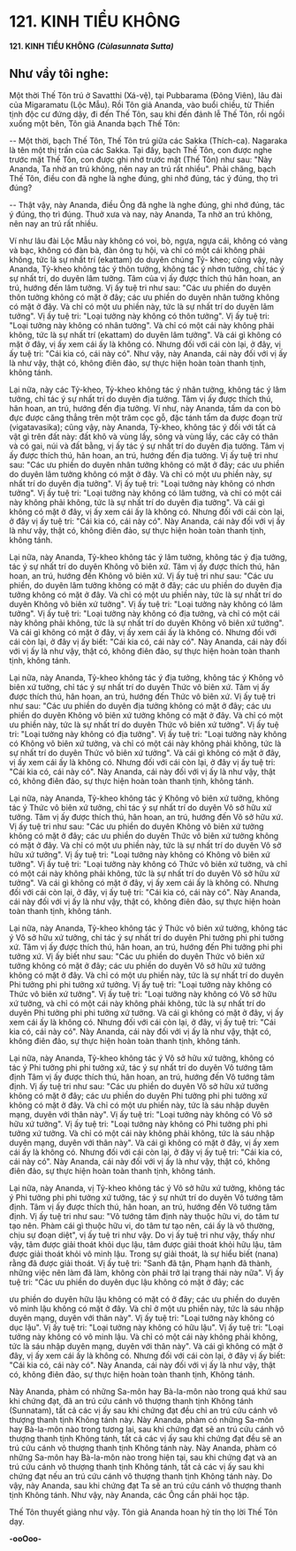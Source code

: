# 121. KINH TIỂU KHÔNG

**121. KINH TIỂU KHÔNG**
***(Cùlasunnata Sutta)***

## Như vầy tôi nghe:

Một thời Thế Tôn trú ở Savatthi (Xá-vệ), tại Pubbarama (Ðông Viên), lâu đài của Migaramatu (Lộc
Mẫu). Rồi Tôn giả Ananda, vào buổi chiều, từ Thiền tịnh độc cư đứng dậy, đi đến Thế Tôn, sau khi đến
đảnh lễ Thế Tôn, rồi ngồi xuống một bên, Tôn giả Ananda bạch Thế Tôn:

-- Một thời, bạch Thế Tôn, Thế Tôn trú giữa các Sakka (Thích-ca). Nagaraka là tên một thị trấn của các
Sakka. Tại đấy, bạch Thế Tôn, con được nghe trước mặt Thế Tôn, con được ghi nhớ trước mặt (Thế
Tôn) như sau: "Này Ananda, Ta nhờ an trú không, nên nay an trú rất nhiều". Phải chăng, bạch Thế Tôn,
điều con đã nghe là nghe đúng, ghi nhớ đúng, tác ý đúng, thọ trì đúng?

-- Thật vậy, này Ananda, điều Ông đã nghe là nghe đúng, ghi nhớ đúng, tác ý đúng, thọ trì đúng. Thuở
xưa và nay, này Ananda, Ta nhờ an trú không, nên nay an trú rất nhiều.

Ví như lâu đài Lộc Mẫu này không có voi, bò, ngựa, ngựa cái, không có vàng và bạc, không có đàn bà,
đàn ông tụ hội, và chỉ có một cái không phải không, tức là sự nhất trí (ekattam) do duyên chúng Tỷ-
kheo; cũng vậy, này Ananda, Tỷ-kheo không tác ý thôn tưởng, không tác ý nhơn tưởng, chỉ tác ý sự nhất
trí, do duyên lâm tưởng. Tâm của vị ấy được thích thú hân hoan, an trú, hướng đến lâm tưởng. Vị ấy tuệ
tri như sau: "Các ưu phiền do duyên thôn tưởng không có mặt ở đây; các ưu phiền do duyên nhân tưởng
không có mặt ở đây. Và chỉ có một ưu phiền này, tức là sự nhất trí do duyên lâm tưởng". Vị ấy tuệ tri:
"Loại tưởng này không có thôn tưởng". Vị ấy tuệ tri: "Loại tưởng này không có nhân tưởng". Và chỉ có
một cái này không phải không, tức là sự nhất trí (ekattam) do duyên lâm tưởng". Và cái gì không có mặt
ở đây, vị ấy xem cái ấy là không có. Nhưng đối với cái còn lại, ở đây, vị ấy tuệ tri: "Cái kia có, cái này
có". Như vậy, này Ananda, cái này đối với vị ấy là như vậy, thật có, không điên đảo, sự thực hiện hoàn
toàn thanh tịnh, không tánh.

Lại nữa, này các Tỷ-kheo, Tỷ-kheo không tác ý nhân tưởng, không tác ý lâm tưởng, chỉ tác ý sự nhất trí
do duyên địa tưởng. Tâm vị ấy được thích thú, hân hoan, an trú, hướng đến địa tưởng. Ví như, này
Ananda, tấm da con bò đực được căng thẳng trên một trăm cọc gỗ, đặc tánh tấm da được đoạn trừ
(vigatavasika); cũng vậy, này Ananda, Tỷ-kheo, không tác ý đối với tất cả vật gì trên đất này: đất khô và
vùng lầy, sông và vùng lầy, các cây có thân và có gai, núi và đất bằng, vị ấy tác ý sự nhất trí do duyên
địa tưởng. Tâm vị ấy được thích thú, hân hoan, an trú, hướng đến địa tưởng. Vị ấy tuệ tri như sau: "Các
ưu phiền do duyên nhân tưởng không có mặt ở đây; các ưu phiền do duyên lâm tưởng không có mặt ở
đây. Và chỉ có một ưu phiền này, sự nhất trí do duyên địa tưởng". Vị ấy tuệ tri: "Loại tưởng này không
có nhơn tưởng". Vị ấy tuệ tri: "Loại tưởng này không có lâm tưởng, và chỉ có một cái này không phải
không, tức là sự nhất trí do duyên địa tưởng". Và cái gì không có mặt ở đây, vị ấy xem cái ấy là không
có. Nhưng đối với cái còn lại, ở đây vị ấy tuệ tri: "Cái kia có, cái này có". Này Ananda, cái này đối với
vị ấy là như vậy, thật có, không điên đảo, sự thực hiện hoàn toàn thanh tịnh, không tánh.

Lại nữa, này Ananda, Tỷ-kheo không tác ý lâm tưởng, không tác ý địa tưởng, tác ý sự nhất trí do duyên
Không vô biên xứ. Tâm vị ấy được thích thú, hân hoan, an trú, hướng đến Không vô biên xứ. Vị ấy tuệ
tri như sau: "Các ưu phiền, do duyên lâm tưởng không có mặt ở đây; các ưu phiền do duyên địa tưởng
không có mặt ở đây. Và chỉ có một ưu phiền này, tức là sự nhất trí do duyên Không vô biên xứ tưởng".
Vị ấy tuệ tri: "Loại tưởng này không có lâm tưởng". Vị ấy tuệ tri: "Loại tưởng này không có địa tưởng,
và chỉ có một cái này không phải không, tức là sự nhất trí do duyên Không vô biên xứ tưởng". Và cái gì
không có mặt ở đây, vị ấy xem cái ấy là không có. Nhưng đối với cái còn lại, ở đây vị ấy biết: "Cái kia
có, cái này có". Này Ananda, cái này đối với vị ấy là như vậy, thật có, không điên đảo, sự thực hiện
hoàn toàn thanh tịnh, không tánh.

Lại nữa, này Ananda, Tỷ-kheo không tác ý địa tưởng, không tác ý Không vô biên xứ tưởng, chỉ tác ý sự
nhất trí do duyên Thức vô biên xứ. Tâm vị ấy được thích thú, hân hoan, an trú, hướng đến Thức vô biên
xứ. Vị ấy tuệ tri như sau: "Các ưu phiền do duyên địa tưởng không có mặt ở đây; các ưu phiền do duyên
Không vô biên xứ tưởng không có mặt ở đây. Và chỉ có một ưu phiền này, tức là sự nhất trí do duyên
Thức vô biên xứ tưởng". Vị ấy tuệ tri: "Loại tưởng này không có địa tưởng". Vị ấy tuệ tri: "Loại tưởng
này không có Không vô biên xứ tưởng, và chỉ có một cái này không phải không, tức là sự nhất trí do
duyên Thức vô biên xứ tưởng". Và cái gì không có mặt ở đây, vị ấy xem cái ấy là không có. Nhưng đối
với cái còn lại, ở đây vị ấy tuệ tri: "Cái kia có, cái này có". Này Ananda, cái này đối với vị ấy là như
vậy, thật có, không điên đảo, sự thực hiện hoàn toàn thanh tịnh, không tánh.

Lại nữa, này Ananda, Tỷ-kheo không tác ý Không vô biên xứ tưởng, không tác ý Thức vô biên xứ
tưởng, chỉ tác ý sự nhất trí do duyên Vô sở hữu xứ tưởng. Tâm vị ấy được thích thú, hân hoan, an trú,
hướng đến Vô sở hữu xứ. Vị ấy tuệ tri như sau: "Các ưu phiền do duyên Không vô biên xứ tưởng không
có mặt ở đây; các ưu phiền do duyên Thức vô biên xứ tưởng không có mặt ở đây. Và chỉ có một ưu
phiền này, tức là sự nhất trí do duyên Vô sở hữu xứ tưởng". Vị ấy tuệ tri: "Loại tưởng này không có
Không vô biên xứ tưởng". Vị ấy tuệ tri: "Loại tưởng này không có Thức vô biên xứ tưởng, và chỉ có một
cái này không phải không, tức là sự nhất trí do duyên Vô sở hữu xứ tưởng". Và cái gì không có mặt ở
đây, vị ấy xem cái ấy là không có. Nhưng đối với cái còn lại, ở đây, vị ấy tuệ tri: "Cái kia có, cái này
có". Này Ananda, cái này đối với vị ấy là như vậy, thật có, không điên đảo, sự thực hiện hoàn toàn thanh
tịnh, không tánh.

Lại nữa, này Ananda, Tỷ-kheo không tác ý Thức vô biên xứ tưởng, không tác ý Vô sở hữu xứ tưởng, chỉ
tác ý sự nhất trí do duyên Phi tưởng phi phi tưởng xứ. Tâm vị ấy được thích thú, hân hoan, an trú, hướng
đến Phi tưởng phi phi tưởng xứ. Vị ấy biết như sau: "Các ưu phiền do duyên Thức vô biên xứ tưởng
không có mặt ở đây; các ưu phiền do duyên Vô sở hữu xứ tưởng không có mặt ở đây. Và chỉ có một ưu
phiền này, tức là sự nhất trí do duyên Phi tưởng phi phi tưởng xứ tưởng. Vị ấy tuệ tri: "Loại tưởng này
không có Thức vô biên xứ tưởng". Vị ấy tuệ tri: "Loại tưởng này không có Vô sở hữu xứ tưởng, và chỉ
có một cái này không phải không, tức là sự nhất trí do duyên Phi tưởng phi phi tưởng xứ tưởng. Và cái
gì không có mặt ở đây, vị ấy xem cái ấy là không có. Nhưng đối với cái còn lại, ở đây, vị ấy tuệ tri: "Cái
kia có, cái này có". Này Ananda, cái này đối với vị ấy là như vậy, thật có, không điên đảo, sự thực hiện
hoàn toàn thanh tịnh, không tánh.

Lại nữa, này Ananda, Tỷ-kheo không tác ý Vô sở hữu xứ tưởng, không có tác ý Phi tưởng phi phi tưởng
xứ, tác ý sự nhất trí do duyên Vô tướng tâm định Tâm vị ấy được thích thú, hân hoan, an trú, hướng đến
Vô tướng tâm định. Vị ấy tuệ tri như sau: "Các ưu phiền do duyên Vô sở hữu xứ tưởng không có mặt ở
đây; các ưu phiền do duyên Phi tưởng phi phi tưởng xứ không có mặt ở đây. Và chỉ có một ưu phiền
này, tức là sáu nhập duyên mạng, duyên với thân này". Vị ấy tuệ tri: "Loại tưởng này không có Vô sở
hữu xứ tưởng". Vị ấy tuệ tri: "Loại tưởng này không có Phi tưởng phi phi tưởng xứ tưởng. Và chỉ có
một cái này không phải không, tức là sáu nhập duyên mạng, duyên với thân này". Và cái gì không có
mặt ở đây, vị ấy xem cái ấy là không có. Nhưng đối với cái còn lại, ở đây vị ấy tuệ tri: "Cái kia có, cái
này có". Này Ananda, cái này đối với vị ấy là như vậy, thật có, không điên đảo, sự thực hiện hoàn toàn
thanh tịnh, không tánh.

Lại nữa, này Ananda, vị Tỷ-kheo không tác ý Vô sở hữu xứ tưởng, không tác ý Phi tưởng phi phi tưởng
xứ tưởng, tác ý sự nhứt trí do duyên Vô tướng tâm định. Tâm vị ấy được thích thú, hân hoan, an trú,
hướng đến Vô tướng tâm định. Vị ấy tuệ tri như sau: "Vô tướng tâm định này thuộc hữu vi, do tâm tư
tạo nên. Phàm cái gì thuộc hữu vi, do tâm tư tạo nên, cái ấy là vô thường, chịu sự đoạn diệt", vị ấy tuệ tri
như vậy. Do vị ấy tuệ tri như vậy, thấy như vậy, tâm được giải thoát khỏi dục lậu, tâm được giải thoát
khỏi hữu lậu, tâm được giải thoát khỏi vô minh lậu. Trong sự giải thoát, là sự hiểu biết (nana) rằng đã
được giải thoát. Vị ấy tuệ tri: "Sanh đã tận, Phạm hạnh đã thành, những việc nên làm đã làm, không còn
phải trở lại trạng thái này nữa". Vị ấy tuệ tri: "Các ưu phiền do duyên dục lậu không có mặt ở đây; các

ưu phiền do duyên hữu lậu không có mặt có ở đây; các ưu phiền do duyên vô minh lậu không có mặt ở
đây. Và chỉ ở một ưu phiền này, tức là sáu nhập duyên mạng, duyên với thân này". Vị ấy tuệ tri: "Loại
tưởng này không có dục lậu". Vị ấy tuệ tri: "Loại tưởng này không có hữu lậu". Vị ấy tuệ tri: "Loại
tưởng này không có vô minh lậu. Và chỉ có một cái này không phải không, tức là sáu nhập duyên mạng,
duyên với thân này". Và cái gì không có mặt ở đây, vị ấy xem cái ấy là không có. Nhưng đối với cái còn
lại, ở đây vị ấy biết: "Cái kia có, cái này có". Này Ananda, cái này đối với vị ấy là như vậy, thật có,
không điên đảo, sự thực hiện hoàn toàn thanh tịnh, Không tánh.

Này Ananda, phàm có những Sa-môn hay Bà-la-môn nào trong quá khứ sau khi chứng đạt, đã an trú cứu
cánh vô thượng thanh tịnh Không tánh (Sunnatam), tất cả các vị ấy sau khi chứng đạt đều chỉ an trú cứu
cánh vô thượng thanh tịnh Không tánh này. Này Ananda, phàm có những Sa-môn hay Bà-la-môn nào
trong tương lai, sau khi chứng đạt sẽ an trú cứu cánh vô thượng thanh tịnh Không tánh, tất cả các vị ấy
sau khi chứng đạt đều sẽ an trú cứu cánh vô thượng thanh tịnh Không tánh này. Này Ananda, phàm có
những Sa-môn hay Bà-la-môn nào trong hiện tại, sau khi chứng đạt và an trú cứu cánh vô thượng thanh
tịnh Không tánh, tất cả các vị ấy sau khi chứng đạt nếu an trú cứu cánh vô thượng thanh tịnh Không tánh
này. Do vậy, này Ananda, sau khi chứng đạt Ta sẽ an trú cứu cánh vô thượng thanh tịnh Không tánh.
Như vậy, này Ananda, các Ông cần phải học tập.

Thế Tôn thuyết giảng như vậy. Tôn giả Ananda hoan hỷ tín thọ lời Thế Tôn dạy.

**-ooOoo-**

